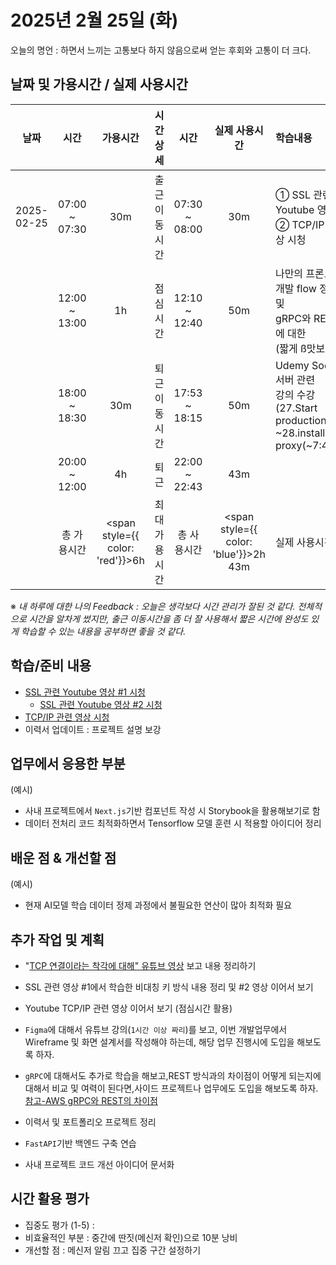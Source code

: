 # 2025년 2월 25일 (화)

오늘의 명언 : 하면서 느끼는 고통보다 하지 않음으로써 얻는 후회와 고통이 더 크다.

## 날짜 및 가용시간 / 실제 사용시간

|    날짜    |     시간      |                가용시간                 |   시간상세    |     시간      |                실제 사용시간                 | 학습내용                                                                                                    |
| :--------: | :-----------: | :-------------------------------------: | :-----------: | :-----------: | :------------------------------------------: | :---------------------------------------------------------------------------------------------------------- |
| 2025-02-25 | 07:00 ~ 07:30 |                   30m                   | 출근 이동시간 | 07:30 ~ 08:00 |                     30m                      | ① SSL 관련 Youtube 영상 시청 <br/> ② TCP/IP 관련 영상 시청                                                  |
|            | 12:00 ~ 13:00 |                   1h                    |   점심시간    | 12:10 ~ 12:40 |                     50m                      | 나만의 프론트엔드 개발 flow 정리하기 및 <br/> gRPC와 REST 차이에 대한<br/>(짧게 ß맛보기)                    |
|            | 18:00 ~ 18:30 |                   30m                   | 퇴근 이동시간 | 17:53 ~ 18:15 |                     50m                      | Udemy Socket.IO 서버 관련<br/>강의 수강<br/>(27.Start production(~3:12)<br/>~28.install nginx proxy(~7:41)) |
|            | 20:00 ~ 12:00 |                   4h                    |     퇴근      | 22:00 ~ 22:43 |                     43m                      |                                                                                                             |
|            |  총 가용시간  | <span style={{ color: 'red'}}>6h</span> | 최대 가용시간 |  총 사용시간  | <span style={{ color: 'blue'}}>2h 43m</span> | 실제 사용시간                                                                                               |

※ _내 하루에 대한 나의 Feedback : 오늘은 생각보다 시간 관리가 잘된 것 같다. 전체적으로 시간을 알차게 썼지만, 출근 이동시간을 좀 더 잘 사용해서 짧은 시간에 완성도 있게 학습할 수 있는 내용을 공부하면 좋을 것 같다._

## 학습/준비 내용

- [SSL 관련 Youtube 영상 #1 시청](https://youtu.be/jyZ7TQaFy_o?si=__ufswIYtbKbS90L)
  - [SSL 관련 Youtube 영상 #2 시청](https://youtu.be/ie2bKKLGSW4?si=EZV6Sk_dRFwu0b8S)
- [TCP/IP 관련 영상 시청](https://youtu.be/K9L9YZhEjC0?si=ymCvMViVsKL7Sny4)
- 이력서 업데이트 : 프로젝트 설명 보강

## 업무에서 응용한 부분

(예시)

- 사내 프로젝트에서 `Next.js`기반 컴포넌트 작성 시 Storybook을 활용해보기로 함
- 데이터 전처리 코드 최적화하면서 Tensorflow 모델 훈련 시 적용할 아이디어 정리

## 배운 점 & 개선할 점

(예시)

- 현재 AI모델 학습 데이터 정제 과정에서 불필요한 연산이 많아 최적화 필요

## 추가 작업 및 계획

- "[TCP 연결이라는 착각에 대해" 유튜브 영상](https://youtu.be/DC9FfKSgisg?si=HduGwptVtYT_4ptb) 보고 내용 정리하기

- SSL 관련 영상 #1에서 학습한 비대칭 키 방식 내용 정리 및 #2 영상 이어서 보기
- Youtube TCP/IP 관련 영상 이어서 보기 (점심시간 활용)
- `Figma`에 대해서 유튜브 강의(`1시간 이상 짜리`)를 보고, 이번 개발업무에서 Wireframe 및 화면 설계서를 작성해야 하는데,
  해당 업무 진행시에 도입을 해보도록 하자.
- `gRPC`에 대해서도 추가로 학습을 해보고,REST 방식과의 차이점이 어떻게 되는지에 대해서 비교 및 여력이 된다면,사이드 프로젝트나 업무에도 도입을 해보도록 하자.
  [참고-AWS gRPC와 REST의 차이점](https://aws.amazon.com/ko/compare/the-difference-between-grpc-and-rest/)
- 이력서 및 포트폴리오 프로젝트 정리
- `FastAPI`기반 백엔드 구축 연습
- 사내 프로젝트 코드 개선 아이디어 문서화

## 시간 활용 평가

- 집중도 평가 (1-5) :
- 비효율적인 부분 : 중간에 딴짓(메신저 확인)으로 10분 낭비
- 개선할 점 : 메신저 알림 끄고 집중 구간 설정하기
